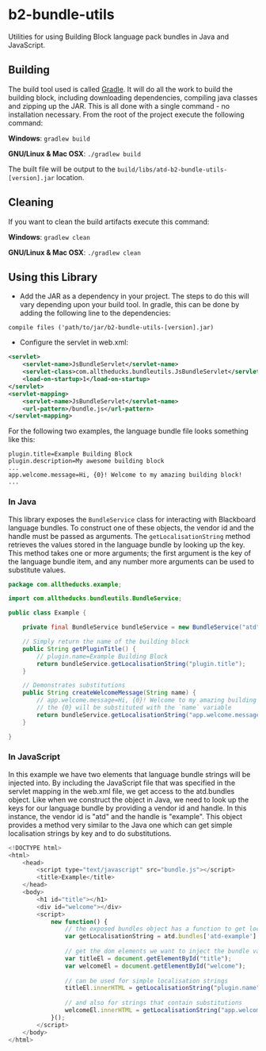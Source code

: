# b2-bundle-utils

Utilities for using Building Block language pack bundles in Java and 
JavaScript.

## Building

The build tool used is called [Gradle](http://www.gradle.org/). It 
will do all the work to build the building block, including downloading 
dependencies, compiling java classes and zipping up the JAR. This is all
done with a single command - no installation necessary. From the root of
the project execute the following command:

**Windows**: `gradlew build`

**GNU/Linux & Mac OSX**: `./gradlew build`

The built file will be output to the 
`build/libs/atd-b2-bundle-utils-[version].jar` location.

## Cleaning

If you want to clean the build artifacts execute this command:

**Windows**: `gradlew clean`

**GNU/Linux & Mac OSX**: `./gradlew clean`

## Using this Library

 -  Add the JAR as a dependency in your project. The steps to do this
will vary depending upon your build tool. In gradle, this can be done
by adding the following line to the dependencies: 

`compile files ('path/to/jar/b2-bundle-utils-[version].jar)`

 - Configure the servlet in web.xml:
 
```xml
<servlet>
    <servlet-name>JsBundleServlet</servlet-name>
    <servlet-class>com.alltheducks.bundleutils.JsBundleServlet</servlet-class>
    <load-on-startup>1</load-on-startup>
</servlet>
<servlet-mapping>
    <servlet-name>JsBundleServlet</servlet-name>
    <url-pattern>/bundle.js</url-pattern>
</servlet-mapping>
```

For the following two examples, the language bundle file looks something
like this:
```
plugin.title=Example Building Block
plugin.description=My awesome building block
...
app.welcome.message=Hi, {0}! Welcome to my amazing building block!
...
```

### In Java

This library exposes the `BundleService` class for interacting with 
Blackboard language bundles. To construct one of these objects, the 
vendor id and the handle must be passed as arguments. The 
`getLocalisationString` method retrieves the values stored in the 
language bundle by looking up the key. This method takes one or more 
arguments; the first argument is the key of the language bundle item, 
and any number more arguments can be used to substitute values.

```java
package com.alltheducks.example;

import com.alltheducks.bundleutils.BundleService;

public class Example {

    private final BundleService bundleService = new BundleService("atd", "example");

    // Simply return the name of the building block
    public String getPluginTitle() {
        // plugin.name=Example Building Block
        return bundleService.getLocalisationString("plugin.title");
    }

    // Demonstrates substitutions
    public String createWelcomeMessage(String name) {
        // app.welcome.message=Hi, {0}! Welcome to my amazing building block!
        // the {0} will be substituted with the `name` variable
        return bundleService.getLocalisationString("app.welcome.message", name);
    }

}
```

### In JavaScript

In this example we have two elements that language bundle strings will 
be injected into. By including the JavaScript file that was specified 
in the servlet mapping in the web.xml file, we get access to the 
atd.bundles object. Like when we construct the object in Java, we need 
to look up the keys for our language bundle by providing a vendor id and
handle. In this instance, the vendor id is "atd" and the handle is 
"example". This object provides a method very similar to the Java one 
which can get simple localisation strings by key and to do 
substitutions.

```javascript
<!DOCTYPE html>
<html>
    <head>
        <script type="text/javascript" src="bundle.js"></script>
        <title>Example</title>
    </head>
    <body>
        <h1 id="title"></h1>
        <div id="welcome"></div>
        <script>
            new function() {
                // the exposed bundles object has a function to get localisation keys
                var getLocalisationString = atd.bundles['atd-example'].getString;
                
                // get the dom elements we want to inject the bundle values into
                var titleEl = document.getElementById("title");
                var welcomeEl = document.getElementById("welcome");
                
                // can be used for simple localisation strings
                titleEl.innerHTML = getLocalisationString("plugin.name");
                
                // and also for strings that contain substitutions
                welcomeEl.innerHTML = getLocalisationString("app.welcome.message", "Fred");
            }();
        </script>
    </body>
</html>
```




